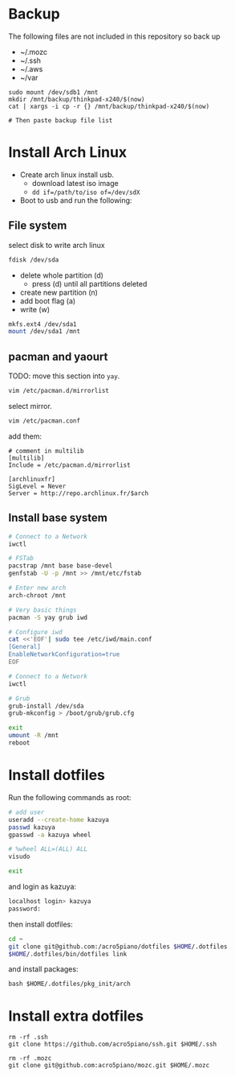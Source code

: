 # Backup

The following files are not included in this repository so back up

- ~/.mozc
- ~/.ssh
- ~/.aws
- ~/var

```
sudo mount /dev/sdb1 /mnt
mkdir /mnt/backup/thinkpad-x240/$(now)
cat | xargs -i cp -r {} /mnt/backup/thinkpad-x240/$(now)

# Then paste backup file list
```

# Install Arch Linux

- Create arch linux install usb.
  - download latest iso image
  - `dd if=/path/to/iso of=/dev/sdX`
- Boot to usb and run the following:

## File system

select disk to write arch linux

```sh
fdisk /dev/sda
```

- delete whole partition (d)
  - press (d) until all partitions deleted
- create new partition (n)
- add boot flag (a)
- write (w)

```sh
mkfs.ext4 /dev/sda1
mount /dev/sda1 /mnt
```

## pacman and yaourt

TODO: move this section into `yay`.

```sh
vim /etc/pacman.d/mirrorlist
```

select mirror.

```sh
vim /etc/pacman.conf
```

add them:

```
# comment in multilib
[multilib]
Include = /etc/pacman.d/mirrorlist

[archlinuxfr]
SigLevel = Never
Server = http://repo.archlinux.fr/$arch
```

## Install base system

```sh
# Connect to a Network
iwctl

# FSTab
pacstrap /mnt base base-devel
genfstab -U -p /mnt >> /mnt/etc/fstab

# Enter new arch
arch-chroot /mnt

# Very basic things
pacman -S yay grub iwd

# Configure iwd
cat <<'EOF'| sudo tee /etc/iwd/main.conf
[General]
EnableNetworkConfiguration=true
EOF

# Connect to a Network
iwctl

# Grub
grub-install /dev/sda
grub-mkconfig > /boot/grub/grub.cfg

exit
umount -R /mnt
reboot
```

# Install dotfiles

Run the following commands as root:

```sh
# add user
useradd --create-home kazuya
passwd kazuya
gpasswd -a kazuya wheel

# %wheel ALL=(ALL) ALL
visudo

exit
```

and login as kazuya:

```sh
localhost login> kazuya
password:
```

then install dotfiles:

```sh
cd ~
git clone git@github.com:/acro5piano/dotfiles $HOME/.dotfiles
$HOME/.dotfiles/bin/dotfiles link
```

and install packages:

```
bash $HOME/.dotfiles/pkg_init/arch
```

# Install extra dotfiles

```
rm -rf .ssh
git clone https://github.com/acro5piano/ssh.git $HOME/.ssh

rm -rf .mozc
git clone git@github.com:acro5piano/mozc.git $HOME/.mozc
```
